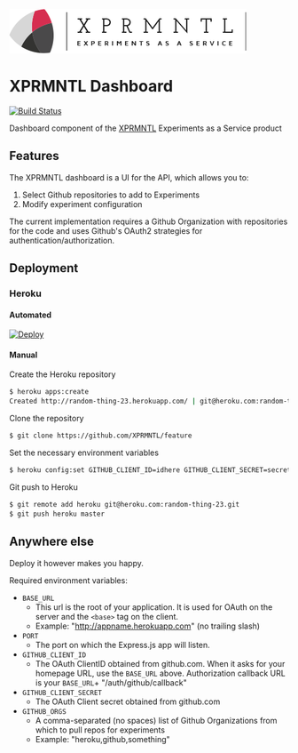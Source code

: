 [![XPRMNTL](https://raw.githubusercontent.com/XPRMNTL/XPRMNTL.github.io/master/images/ghLogo.png)](https://github.com/XPRMNTL/XPRMNTL.github.io)
# XPRMNTL Dashboard
[![Build Status](https://travis-ci.org/XPRMNTL/feature.svg?branch=master)](https://travis-ci.org/XPRMNTL/feature)

Dashboard component of the [XPRMNTL](https://github.com/XPRMNTL/XPRMNTL.github.io) Experiments as a Service product

## Features
The XPRMNTL dashboard is a UI for the API, which allows you to:

1. Select Github repositories to add to Experiments
2. Modify experiment configuration

The current implementation requires a Github Organization with repositories for the code and uses Github's OAuth2 strategies for authentication/authorization.


## Deployment

### Heroku
#### Automated
[![Deploy](https://www.herokucdn.com/deploy/button.png)](https://heroku.com/deploy?template=https://github.com/XPRMNTL/feature/tree/master)
#### Manual
Create the Heroku repository

```sh
$ heroku apps:create
Created http://random-thing-23.herokuapp.com/ | git@heroku.com:random-thing-23.git
```


Clone the repository
```sh
$ git clone https://github.com/XPRMNTL/feature
```


Set the necessary environment variables
```sh
$ heroku config:set GITHUB_CLIENT_ID=idhere GITHUB_CLIENT_SECRET=secrethere GITHUB_ORGS=comma,separated,values BASE_URL=http://random-thing-23.herokuapp.com -a random-thing-23
```


Git push to Heroku
```sh
$ git remote add heroku git@heroku.com:random-thing-23.git
$ git push heroku master
```

## Anywhere else
Deploy it however makes you happy.

Required environment variables:

- `BASE_URL`
  - This url is the root of your application. It is used for OAuth on the server and the `<base>` tag on the client.
  - Example: "http://appname.herokuapp.com" (no trailing slash)
- `PORT`
  - The port on which the Express.js app will listen.
- `GITHUB_CLIENT_ID`
  - The OAuth ClientID obtained from github.com. When it asks for your homepage URL, use the `BASE_URL` above. Authorization callback URL is your `BASE_URL`+ "/auth/github/callback"
- `GITHUB_CLIENT_SECRET`
  - The OAuth Client secret obtained from github.com
- `GITHUB_ORGS`
  - A comma-separated (no spaces) list of Github Organizations from which to pull repos for experiments
  - Example: "heroku,github,something"

